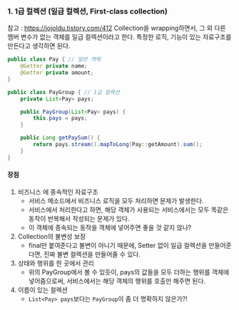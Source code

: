 ### 1. 1급 컬렉션 (일급 컬렉션, First-class collection)
참고 : https://jojoldu.tistory.com/412
Collection을 wrapping하면서, 그 외 다른 멤버 변수가 없는 객체를 일급 컬렉션이라고 한다.
특정한 로직, 기능이 있는 자료구조를 만든다고 생각하면 된다.
```java
public class Pay { // 일반 객체
	@Getter private name;
	@Getter private amount;
}

public class PayGroup { // 1급 컬렉션
	private List<Pay> pays;

	public PayGroup(List<Pay> pays) {
		this.pays = pays;
	}

	public Long getPaySum() {
		return pays.stream().mapToLong(Pay::getAmount).sum();
	}
}
```
#### 장점
1. 비즈니스 에 종속적인 자료구조
	- 서비스 메소드에서 비즈니스 로직을 모두 처리하면 문제가 발생한다.
	- 서비스에서 처리한다고 하면, 해당 객체가 사용되는 서비스에서는 모두 똑같은 동작이 반복해서 작성되는 문제가 있다.
	- 이 객체에 종속되는 동작을 객체에 넣어주면 좋을 것 같지 않나?
2.  Collection의 불변성 보장
	-  final만 붙여준다고 불변이 아니기 때문에, Setter 없이 일급 컬렉션을 만들어준다면, 진짜 불변 컬렉션을 만들어줄 수 있다.
3. 상태와 행위를 한 곳에서 관리
	- 위의 PayGroup에서 볼 수 있듯이, pays의 값들을 모두 더하는 행위를 객체에 넣어줌으로써, 서비스에서는 해당 객체의 행위를 호출만 해주면 된다.
4. 이름이 있는 컬렉션
	- `List<Pay> pays`보다는 `PayGroup`이 좀 더 명확하지 않은가?!